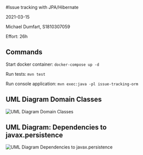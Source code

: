 #Issue tracking with JPA/Hibernate

2021-03-15

Michael Dumfart, S1810307059

Effort: 26h

## Commands
Start docker container:
```docker-compose up -d```

Run tests:
```mvn test```

Run console application:
```mvn exec:java -pl issue-tracking-orm```

## UML Diagram Domain Classes
![UML Diagram Domain Classes](UML_domain.png)

## UML Diagram: Dependencies to javax.persistence
![UML Diagram Dependencies to javax.persistence](UML_JPA.png)